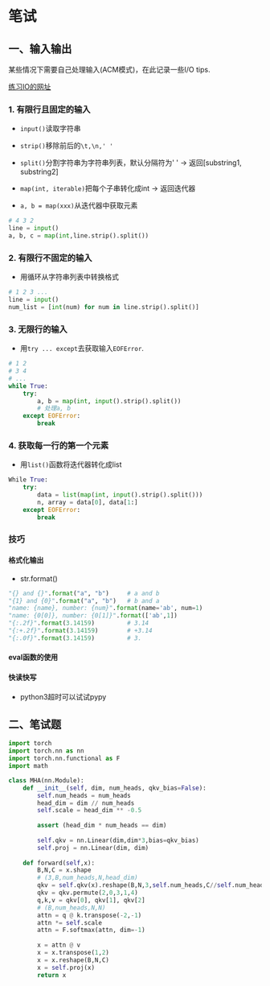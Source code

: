# 笔试

## 一、输入输出

某些情况下需要自己处理输入(ACM模式)，在此记录一些I/O tips.

[练习IO的网址](https://ac.nowcoder.com/acm/contest/5657#question)



### 1. 有限行且固定的输入

- `input()`读取字符串

- `strip()`移除前后的`\t,\n,' '`
- `split()`分割字符串为字符串列表，默认分隔符为' ' -> 返回[substring1, substring2]
- `map(int, iterable)`把每个子串转化成int -> 返回迭代器
- `a, b = map(xxx)`从迭代器中获取元素

```python
# 4 3 2
line = input()
a, b, c = map(int,line.strip().split())
```

### 2. 有限行不固定的输入

- 用循环从字符串列表中转换格式

```python
# 1 2 3 ...
line = input()
num_list = [int(num) for num in line.strip().split()]
```

### 3. 无限行的输入

- 用`try ... except`去获取输入`EOFError`.

```python
# 1 2
# 3 4
# ...
while True:
    try:
        a, b = map(int, input().strip().split())
        # 处理a, b
    except EOFError:
        break
```

### 4. 获取每一行的第一个元素

- 用`list()`函数将迭代器转化成list

```python
While True:
	try:
        data = list(map(int, input().strip().split()))
        n, array = data[0], data[1:]
    except EOFError:
        break
```

### 技巧

#### 格式化输出

- str.format()

```python
"{} and {}".format("a", "b")     # a and b
"{1} and {0}".format("a", "b")   # b and a
"name: {name}, number: {num}".format(name='ab', num=1)
"name: {0[0]}, number: {0[1]}".format(['ab',1])
"{:.2f}".format(3.14159)         # 3.14
"{:+.2f}".format(3.14159)        # +3.14
"{:.0f}".format(3.14159)         # 3.
```

#### eval函数的使用



#### 快读快写

- python3超时可以试试pypy



## 二、笔试题





```python
import torch
import torch.nn as nn
import torch.nn.functional as F
import math

class MHA(nn.Module):
    def __init__(self, dim, num_heads, qkv_bias=False):
        self.num_heads = num_heads
        head_dim = dim // num_heads
        self.scale = head_dim ** -0.5
        
        assert (head_dim * num_heads == dim)
        
        self.qkv = nn.Linear(dim,dim*3,bias=qkv_bias)
        self.proj = nn.Linear(dim, dim)
        
    def forward(self,x):
        B,N,C = x.shape
        # (3,B,num_heads,N,head_dim)
        qkv = self.qkv(x).reshape(B,N,3,self.num_heads,C//self.num_heads)
        qkv = qkv.permute(2,0,3,1,4)
        q,k,v = qkv[0], qkv[1], qkv[2]
        # (B,num_heads,N,N)
        attn = q @ k.transpose(-2,-1)
        attn *= self.scale
        attn = F.softmax(attn, dim=-1)
        
        x = attn @ v
        x = x.transpose(1,2)
        x = x.reshape(B,N,C)
        x = self.proj(x)
        return x
```

